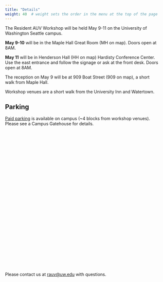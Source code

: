 ```yaml
---
title: "Details"
weight: 40  # weight sets the order in the menu at the top of the page
---
```


The Resident AUV Workshop will be held May 9-11 on the University of Washington Seattle campus.

__May 9-10__ will be in the Maple Hall Great Room (MH on map).  Doors open at 8AM.

__May 11__ will be in Henderson Hall (HH on map) Hardisty Conference Center. Use the east entrance and follow the signage or ask at the front desk.  Doors open at 8AM.

The reception on May 9 will be at 909 Boat Street (909 on map), a short walk from Maple Hall.

Workshop venues are a short walk from the University Inn and Watertown.


## Parking


[Paid parking](https://facilities.uw.edu/transportation/parking-daily-visitor) is available on campus (~4 blocks from workshop venues).  Please see a Campus Gatehouse for details.

<div id="map" style="height: 450px; width: 100%;"></div>



Please contact us at [rauv@uw.edu](mailto:rauv@uw.edu) with questions.



<script>
  var map;
  function initMap() {
    // Third column is Google "Place ID".  Look up here:
    //  https://developers.google.com/places/place-id
    var locations = [
      ['Maple Hall', 'MH', "ChIJgdYywfMUkFQRFQYbApRgxRQ", "http://uw.edu/maps/?mah"],
      ['Henderson Hall', 'HH', "ChIJWb7C2fMUkFQRsX0QJ2aFH94", "http://uw.edu/maps/?hnd"],
      ['909 Boat St.', '909', "ChIJE6f8C_EUkFQRcIXj55hfJOs", ""]
    ];

    map = new google.maps.Map(document.getElementById('map'), {
      center: {lat: 47.655, lng: -122.315},
      zoom: 15
    });

    for (i = 0; i < locations.length; i++) {

      var request = {
        placeId: locations[i][2]
      };

      service = new google.maps.places.PlacesService(map);
      service.getDetails(request, callback.bind(null, locations[i]));

      function callback(location, place, status) {
        if (status == google.maps.places.PlacesServiceStatus.OK) {

          var icon = "spotlight-waypoint-a";
          var address = place.address_components[0].long_name + " " + place.address_components[1].long_name;

          if (location[1] == 'MH') {
            icon = "spotlight-waypoint-b";
            var address = place.address_components[1].long_name + " " + place.address_components[2].long_name;
          }

          var infowindow = new google.maps.InfoWindow({
            // I realize this extraction of address is brittle...
            content: "<a href=" + location[3] + ">" + location[0] + "</a><br>" + address
          });






          var iconUrl = "https://mts.googleapis.com/vt/icon/name=icons/spotlight/"+icon+".png&text=" + location[1] + "&psize=16&color=ff333333&ax=44&ay=48&scale=1";

          var marker = new google.maps.Marker({
            position: place.geometry.location,
            map: map,
            icon: iconUrl
          });

          marker.addListener('click', function() {
            infowindow.open(map, marker);
          });
        }
      }


    }
  }
</script>

<script async defer
  src="https://maps.googleapis.com/maps/api/js?key=AIzaSyArrTZ3wRkkSGmrF-zYqq6aWh06EFBvBO4&callback=initMap&libraries=places">
</script>
